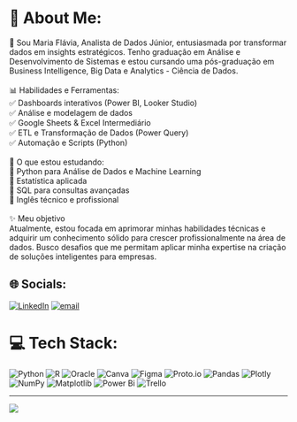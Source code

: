 # 💫 About Me:
🔎 Sou Maria Flávia, Analista de Dados Júnior, entusiasmada por transformar dados em insights estratégicos. Tenho graduação em Análise e Desenvolvimento de Sistemas e estou cursando uma pós-graduação em Business Intelligence, Big Data e Analytics - Ciência de Dados.<br><br>📊 Habilidades e Ferramentas:<br>✅ Dashboards interativos (Power BI, Looker Studio)<br>✅ Análise e modelagem de dados<br>✅ Google Sheets & Excel Intermediário<br>✅ ETL e Transformação de Dados (Power Query)<br>✅ Automação e Scripts (Python)<br><br>🎯 O que estou estudando:<br>📌 Python para Análise de Dados e Machine Learning<br>📌 Estatística aplicada<br>📌 SQL para consultas avançadas<br>📌 Inglês técnico e profissional<br><br>✨ Meu objetivo<br>Atualmente, estou focada em aprimorar minhas habilidades técnicas e adquirir um conhecimento sólido para crescer profissionalmente na área de dados. Busco desafios que me permitam aplicar minha expertise na criação de soluções inteligentes para empresas.


## 🌐 Socials:
[![LinkedIn](https://img.shields.io/badge/LinkedIn-%230077B5.svg?logo=linkedin&logoColor=white)](https://www.linkedin.com/in/maria-fl%C3%A1via-da-silva-ribeiro-aa3019170/) [![email](https://img.shields.io/badge/Email-D14836?logo=gmail&logoColor=white)](mailto:mariaflavia735@gmail.com) 

# 💻 Tech Stack:
![Python](https://img.shields.io/badge/python-3670A0?style=for-the-badge&logo=python&logoColor=ffdd54) ![R](https://img.shields.io/badge/r-%23276DC3.svg?style=for-the-badge&logo=r&logoColor=white) ![Oracle](https://img.shields.io/badge/Oracle-F80000?style=for-the-badge&logo=oracle&logoColor=white) ![Canva](https://img.shields.io/badge/Canva-%2300C4CC.svg?style=for-the-badge&logo=Canva&logoColor=white) ![Figma](https://img.shields.io/badge/figma-%23F24E1E.svg?style=for-the-badge&logo=figma&logoColor=white) ![Proto.io](https://img.shields.io/badge/Proto.io-161637?style=for-the-badge&logo=proto.io&logoColor=00e5ff) ![Pandas](https://img.shields.io/badge/pandas-%23150458.svg?style=for-the-badge&logo=pandas&logoColor=white) ![Plotly](https://img.shields.io/badge/Plotly-%233F4F75.svg?style=for-the-badge&logo=plotly&logoColor=white) ![NumPy](https://img.shields.io/badge/numpy-%23013243.svg?style=for-the-badge&logo=numpy&logoColor=white) ![Matplotlib](https://img.shields.io/badge/Matplotlib-%23ffffff.svg?style=for-the-badge&logo=Matplotlib&logoColor=black) ![Power Bi](https://img.shields.io/badge/power_bi-F2C811?style=for-the-badge&logo=powerbi&logoColor=black) ![Trello](https://img.shields.io/badge/Trello-%23026AA7.svg?style=for-the-badge&logo=Trello&logoColor=white)

---
[![](https://visitcount.itsvg.in/api?id=Mariaflavi4&icon=0&color=0)](https://visitcount.itsvg.in)

<!-- Proudly created with GPRM ( https://gprm.itsvg.in ) -->
